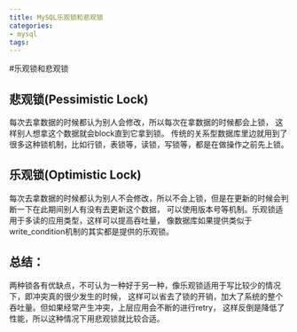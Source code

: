 ```yaml
---
title: MySQL乐观锁和悲观锁
categories: 
- mysql
tags:
---
```


#乐观锁和悲观锁

## 悲观锁(Pessimistic Lock)
 每次去拿数据的时候都认为别人会修改，所以每次在拿数据的时候都会上锁，
 这样别人想拿这个数据就会block直到它拿到锁。
 传统的关系型数据库里边就用到了很多这种锁机制，比如行锁，表锁等，读锁，写锁等，都是在做操作之前先上锁。
 
## 乐观锁(Optimistic Lock) 
每次去拿数据的时候都认为别人不会修改，所以不会上锁，但是在更新的时候会判断一下在此期间别人有没有去更新这个数据，
可以使用版本号等机制。乐观锁适用于多读的应用类型，这样可以提高吞吐量，
像数据库如果提供类似于write_condition机制的其实都是提供的乐观锁。

## 总结：
两种锁各有优缺点，不可认为一种好于另一种，像乐观锁适用于写比较少的情况下，即冲突真的很少发生的时候，
这样可以省去了锁的开销，加大了系统的整个吞吐量。但如果经常产生冲突，上层应用会不断的进行retry，
这样反倒是降低了性能，所以这种情况下用悲观锁就比较合适。